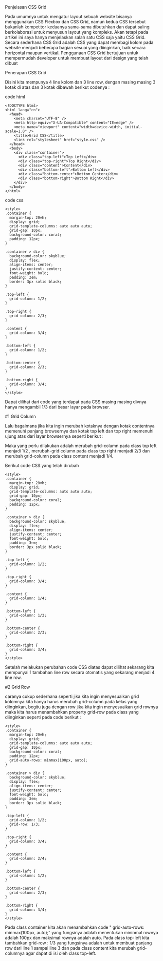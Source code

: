 
Penjelasan CSS Grid 

Pada umumnya untuk mengatur layout sebuah website bisanya menggunakan CSS Flexbox dan CSS Grid, namun kedua CSS tersebut bukanlah kompetitor keduanya sama-sama dibutuhkan dan dapat saling berkolaborasi untuk menyusun layout yang kompleks.
Akan tetapi pada artikel ini saya hanya menjelaskan salah satu CSS saja yaitu CSS Grid.
Secara sederhana CSS Grid adalah CSS yang dapat membagi kolom pada website menjadi beberapa bagian sesuai yang diinginkan, baik secara horizontal maupun vertikal.
Penggunaan CSS Grid bertujuan untuk mempermudah developer untuk membuat layout dari design yang telah dibuat

Penerapan CSS Grid

 Disini kita mempunya 4 line kolom dan 3 line row, dengan masing masing 3 kotak di atas dan 3 kotak dibawah berikut codenya  : 

code html

```
<!DOCTYPE html>
<html lang="en">
  <head>
    <meta charset="UTF-8" />
    <meta http-equiv="X-UA-Compatible" content="IE=edge" />
    <meta name="viewport" content="width=device-width, initial-scale=1.0" />
    <title>Grid CSS</title>
    <link rel="stylesheet" href="style.css" />
  </head>
  <body>
    <div class="container">
      <div class="top-left">Top Left</div>
      <div class="top-right">Top Right</div>
      <div class="content">Content</div>
      <div class="bottom-left">Bottom Left</div>
      <div class="bottom-center">Bottom Center</div>
      <div class="bottom-right">Bottom Right</div>
    </div>
  </body>
</html>
```

code css

```
<style>
.container {
  margin-top: 20vh;
  display: grid;
  grid-template-columns: auto auto auto;
  grid-gap: 10px;
  background-color: coral;
  padding: 12px;
}

.container > div {
  background-color: skyblue;
  display: flex;
  align-items: center;
  justify-content: center;
  font-weight: bold;
  padding: 3em;
  border: 3px solid black;
}

.top-left {
  grid-column: 1/2;
}

.top-right {
  grid-column: 2/3;
}

.content {
  grid-column: 3/4;
}

.bottom-left {
  grid-column: 1/2;
}

.bottom-center {
  grid-column: 2/3;
}

.bottom-right {
  grid-column: 3/4;
}
</style>
```

Dapat dilihat dari code yang terdapat pada CSS masing masing divnya hanya mengambil 1/3 dari besar layar pada browser.

#1 Grid Column

Lalu bagaimana jika kita ingin merubah kotaknya dengan kotak contentnya memenuhi panjang browsernya dan kotak top left dan top right memenuhi ujung atas dari layar browsernya seperti berikut : 

Maka yang perlu dilakukan adalah merubah grid-column pada class top left menjadi 1/2 , merubah-grid column pada class top right menjadi 2/3 dan merubah grid-column pada class content menjadi 1/4.

Berikut code CSS yang telah dirubah

```
<style>
.container {
  margin-top: 20vh;
  display: grid;
  grid-template-columns: auto auto auto;
  grid-gap: 10px;
  background-color: coral;
  padding: 12px;
}

.container > div {
  background-color: skyblue;
  display: flex;
  align-items: center;
  justify-content: center;
  font-weight: bold;
  padding: 3em;
  border: 3px solid black;
}

.top-left {
  grid-column: 1/2;
}

.top-right {
  grid-column: 3/4;
}

.content {
  grid-column: 1/4;
}

.bottom-left {
  grid-column: 1/2;
}

.bottom-center {
  grid-column: 2/3;
}

.bottom-right {
  grid-column: 3/4;
}
</style>
```

Setelah melakukan perubahan code CSS diatas dapat dilihat sekarang kita mempunyai 1 tambahan line row secara otomatis yang sekarang menjadi 4 line row. 

#2 Grid Row

caranya cukup sederhana seperti jika kita ingin menyesuaikan grid kolomnya kita hanya harus merubah grid-column pada kelas yang diinginkan, 
begitu juga dengan row jika kita ingin menyesuaikan grid rownya maka kita harus menambahkan property grid-row pada class yang diinginkan seperti pada code berikut : 

```
<style>
.container {
  margin-top: 20vh;
  display: grid;
  grid-template-columns: auto auto auto;
  grid-gap: 10px;
  background-color: coral;
  padding: 12px;
  grid-auto-rows: minmax(100px, auto);
}

.container > div {
  background-color: skyblue;
  display: flex;
  align-items: center;
  justify-content: center;
  font-weight: bold;
  padding: 3em;
  border: 3px solid black;
}

.top-left {
  grid-column: 1/2;
  grid-row: 1/3;
}

.top-right {
  grid-column: 3/4;
}

.content {
  grid-column: 2/4;
}

.bottom-left {
  grid-column: 1/2;
}

.bottom-center {
  grid-column: 2/3;
}

.bottom-right {
  grid-column: 3/4;
}
</style>

```

Pada class container kita akan menambahkan code " grid-auto-rows: minmax(100px, auto);" yang fungsinya adalah menentukan mininmal rownya adalah 100px dan maksimal rownya adalah auto. 
Pada class top-left kita tambahkan grid-row : 1/3 yang fungsinya adalah untuk membuat panjang row dari line 1 sampai line 3 dan pada class content kita merubah grid-columnya agar dapat di isi oleh class top-left.
